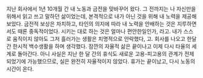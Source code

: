 지난 회사에서 1년 10개월 간 내 노동과 금전을 맞바꾸어 왔다. 그 전까지는 나 자신만을 위해서 읽고 쓰고 말하던 삶이었는데, 본격적으로 내가 아닌 것을 위해 내 노력을 제공해 보았다. 금전적 보상은 차치하고, 타인의 의지에 따라 내 노력을 안배하는 것은 지루하면서도 때론 중독적이었다. 시키는 대로 하는 것은 얼마나 편안한일인가, 라고. 내가 스스로 움직이지 않아도 그저 흘러가는 생활은 치명적으로 안락했다, 고. 회사를 나오고 한달간 한시적 백수생활을 하며 생각했다.
잠깐의 자율적 삶은 끝이나고 이제 다시 타율의 세계로 돌아간다. 아니 사실은 지난 한 달 간의 휴식도 새로운 고용-피고용의 관계가 전제되었기에 가능했으므로, 실은 완전히 자율적이지 않았다. 휴가는 끝이났고, 다시 노동의 시간이 온다.
